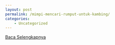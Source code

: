 ```yaml
---
layout: post
permalink: /mimpi-mencari-rumput-untuk-kambing/
categories:
    - Uncategorized
---
```


[Baca Selengkapnya](/10)